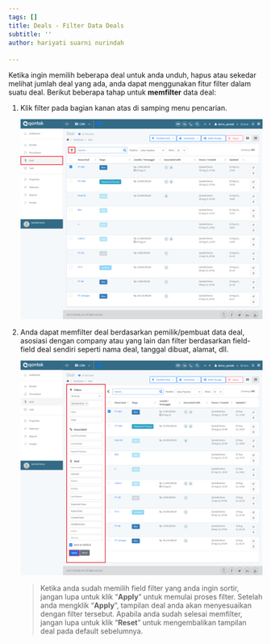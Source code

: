 ```yaml
---
tags: []
title: Deals - Filter Data Deals
subtitle: ''
author: hariyati suarni nurindah

---
```

Ketika ingin memilih beberapa deal untuk anda unduh, hapus atau sekedar melihat jumlah deal yang ada, anda dapat menggunakan fitur filter dalam suatu deal. Berikut beberapa tahap untuk **memfilter** data deal:

1. Klik filter pada bagian kanan atas di samping menu pencarian.

   ![](/uploads/screencapture-qontak-crm-deals-2021-09-30-09_40_51.png)
2. Anda dapat memfilter deal berdasarkan pemilik/pembuat data deal, asosiasi dengan company atau yang lain dan filter berdasarkan field-field deal sendiri seperti nama deal, tanggal dibuat, alamat, dll.

   ![](/uploads/screencapture-qontak-crm-deals-2021-09-30-09_41_10.png)

   > Ketika anda sudah memilih field filter yang anda ingin sortir, jangan lupa untuk klik “**Apply**” untuk memulai proses filter. Setelah anda mengklik “**Apply**”, tampilan deal anda akan menyesuaikan dengan filter tersebut. Apabila anda sudah selesai memfilter, jangan lupa untuk klik “**Reset**” untuk mengembalikan tampilan deal pada default sebelumnya.